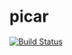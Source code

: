 picar
=====

[![Build Status](https://travis-ci.org/weeniearms/picar.svg?branch=master)](https://travis-ci.org/weeniearms/picar)

